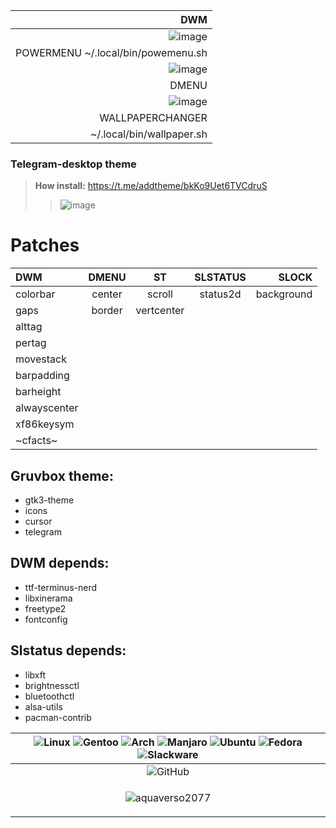 |DWM|
|--:|
|![image](https://github.com/user-attachments/assets/97fcde08-8e7e-4415-b84d-2d34566fb552)|
|POWERMENU ~/.local/bin/powemenu.sh|
|![image](https://github.com/user-attachments/assets/99100127-1a87-45d2-8dc5-0dc7be2070b7)|
|DMENU|
|![image](https://github.com/user-attachments/assets/068556ca-993d-4949-8ec6-09320e10fbb7)|
|WALLPAPERCHANGER|
|~/.local/bin/wallpaper.sh|
### Telegram-desktop theme
>**How install:**
https://t.me/addtheme/bkKo9Uet6TVCdruS
>>![image](https://github.com/user-attachments/assets/0034e1c3-da0a-495b-abb7-3769537d288c)
# Patches
| DWM | DMENU | ST| SLSTATUS | SLOCK |
|:-- |:--:| :--:|  :--:| --:|
| colorbar | center    | scroll    | status2d | background |
| gaps | border | vertcenter |
| alttag | 
| pertag | 
| movestack |
| barpadding |
| barheight |
| alwayscenter |
| xf86keysym | 
| ~cfacts~ |
## Gruvbox theme:
+ gtk3-theme
+ icons
+ cursor
+ telegram

## DWM depends:
+ ttf-terminus-nerd
+ libxinerama
+ freetype2
+ fontconfig

## Slstatus depends:
+ libxft
+ brightnessctl
+ bluetoothctl
+ alsa-utils
+ pacman-contrib

| ![Linux](https://img.shields.io/badge/Linux-FCC624?style=for-the-badge&logo=linux&logoColor=black) ![Gentoo](https://img.shields.io/badge/Gentoo-54487A?style=for-the-badge&logo=gentoo&logoColor=white) ![Arch](https://img.shields.io/badge/Arch%20Linux-1793D1?logo=arch-linux&logoColor=fff&style=for-the-badge) ![Manjaro](https://img.shields.io/badge/Manjaro-35BF5C?style=for-the-badge&logo=Manjaro&logoColor=white) ![Ubuntu](https://img.shields.io/badge/Ubuntu-E95420?style=for-the-badge&logo=ubuntu&logoColor=white) ![Fedora](https://img.shields.io/badge/Fedora-294172?style=for-the-badge&logo=fedora&logoColor=white) ![Slackware](https://img.shields.io/badge/-Slackware-%231357BD?style=for-the-badge&logo=slackware&logoColor=white) |
|:--:|
| ![GitHub](https://img.shields.io/badge/github-%23121011.svg?style=for-the-badge&logo=github&logoColor=white) |
| <p align="center"> <img src="https://komarev.com/ghpvc/?username=aquaverso2077&label=Profile%20views&color=0e75b6&style=flat" alt="aquaverso2077" /> </p> |

